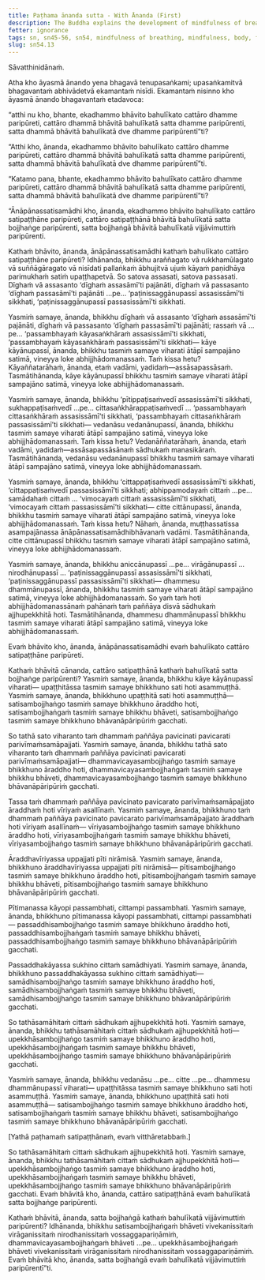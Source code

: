 ```yaml
---
title: Paṭhama ānanda sutta - With Ānanda (First)
description: The Buddha explains the development of mindfulness of breathing and its benefits in fulfilling the four establishments of mindfulness, the seven factors of awakening, and clear knowing and release.
fetter: ignorance
tags: sn, sn45-56, sn54, mindfulness of breathing, mindfulness, body, feelings, mind, mental qualities, seven factors of awakening, wisdom, liberation
slug: sn54.13
---
```


Sāvatthinidānaṁ.

Atha kho āyasmā ānando yena bhagavā tenupasaṅkami; upasaṅkamitvā bhagavantaṁ abhivādetvā ekamantaṁ nisīdi. Ekamantaṁ nisinno kho āyasmā ānando bhagavantaṁ etadavoca:

“atthi nu kho, bhante, ekadhammo bhāvito bahulīkato cattāro dhamme paripūreti, cattāro dhammā bhāvitā bahulīkatā satta dhamme paripūrenti, satta dhammā bhāvitā bahulīkatā dve dhamme paripūrentī”ti?

“Atthi kho, ānanda, ekadhammo bhāvito bahulīkato cattāro dhamme paripūreti, cattāro dhammā bhāvitā bahulīkatā satta dhamme paripūrenti, satta dhammā bhāvitā bahulīkatā dve dhamme paripūrentī”ti.

“Katamo pana, bhante, ekadhammo bhāvito bahulīkato cattāro dhamme paripūreti, cattāro dhammā bhāvitā bahulīkatā satta dhamme paripūrenti, satta dhammā bhāvitā bahulīkatā dve dhamme paripūrentī”ti?

“Ānāpānassatisamādhi kho, ānanda, ekadhammo bhāvito bahulīkato cattāro satipaṭṭhāne paripūreti, cattāro satipaṭṭhānā bhāvitā bahulīkatā satta bojjhaṅge paripūrenti, satta bojjhaṅgā bhāvitā bahulīkatā vijjāvimuttiṁ paripūrenti.

Kathaṁ bhāvito, ānanda, ānāpānassatisamādhi kathaṁ bahulīkato cattāro satipaṭṭhāne paripūreti? Idhānanda, bhikkhu araññagato vā rukkhamūlagato vā suññāgāragato vā nisīdati pallaṅkaṁ ābhujitvā ujuṁ kāyaṁ paṇidhāya parimukhaṁ satiṁ upaṭṭhapetvā. So satova assasati, satova passasati. Dīghaṁ vā assasanto ‘dīghaṁ assasāmī’ti pajānāti, dīghaṁ vā passasanto ‘dīghaṁ passasāmī’ti pajānāti …pe… ‘paṭinissaggānupassī assasissāmī’ti sikkhati, ‘paṭinissaggānupassī passasissāmī’ti sikkhati.

Yasmiṁ samaye, ānanda, bhikkhu dīghaṁ vā assasanto ‘dīghaṁ assasāmī’ti pajānāti, dīghaṁ vā passasanto ‘dīghaṁ passasāmī’ti pajānāti; rassaṁ vā …pe… ‘passambhayaṁ kāyasaṅkhāraṁ assasissāmī’ti sikkhati, ‘passambhayaṁ kāyasaṅkhāraṁ passasissāmī’ti sikkhati— kāye kāyānupassī, ānanda, bhikkhu tasmiṁ samaye viharati ātāpī sampajāno satimā, vineyya loke abhijjhādomanassaṁ. Taṁ kissa hetu? Kāyaññatarāhaṁ, ānanda, etaṁ vadāmi, yadidaṁ—assāsapassāsaṁ. Tasmātihānanda, kāye kāyānupassī bhikkhu tasmiṁ samaye viharati ātāpī sampajāno satimā, vineyya loke abhijjhādomanassaṁ.

Yasmiṁ samaye, ānanda, bhikkhu ‘pītippaṭisaṁvedī assasissāmī’ti sikkhati, sukhappaṭisaṁvedī …pe… cittasaṅkhārappaṭisaṁvedī … ‘passambhayaṁ cittasaṅkhāraṁ assasissāmī’ti sikkhati, ‘passambhayaṁ cittasaṅkhāraṁ passasissāmī’ti sikkhati— vedanāsu vedanānupassī, ānanda, bhikkhu tasmiṁ samaye viharati ātāpī sampajāno satimā, vineyya loke abhijjhādomanassaṁ. Taṁ kissa hetu? Vedanāññatarāhaṁ, ānanda, etaṁ vadāmi, yadidaṁ—assāsapassāsānaṁ sādhukaṁ manasikāraṁ. Tasmātihānanda, vedanāsu vedanānupassī bhikkhu tasmiṁ samaye viharati ātāpī sampajāno satimā, vineyya loke abhijjhādomanassaṁ.

Yasmiṁ samaye, ānanda, bhikkhu ‘cittappaṭisaṁvedī assasissāmī’ti sikkhati, ‘cittappaṭisaṁvedī passasissāmī’ti sikkhati; abhippamodayaṁ cittaṁ …pe… samādahaṁ cittaṁ … ‘vimocayaṁ cittaṁ assasissāmī’ti sikkhati, ‘vimocayaṁ cittaṁ passasissāmī’ti sikkhati— citte cittānupassī, ānanda, bhikkhu tasmiṁ samaye viharati ātāpī sampajāno satimā, vineyya loke abhijjhādomanassaṁ. Taṁ kissa hetu? Nāhaṁ, ānanda, muṭṭhassatissa asampajānassa ānāpānassatisamādhibhāvanaṁ vadāmi. Tasmātihānanda, citte cittānupassī bhikkhu tasmiṁ samaye viharati ātāpī sampajāno satimā, vineyya loke abhijjhādomanassaṁ.

Yasmiṁ samaye, ānanda, bhikkhu aniccānupassī …pe… virāgānupassī … nirodhānupassī … ‘paṭinissaggānupassī assasissāmī’ti sikkhati, ‘paṭinissaggānupassī passasissāmī’ti sikkhati— dhammesu dhammānupassī, ānanda, bhikkhu tasmiṁ samaye viharati ātāpī sampajāno satimā, vineyya loke abhijjhādomanassaṁ. So yaṁ taṁ hoti abhijjhādomanassānaṁ pahānaṁ taṁ paññāya disvā sādhukaṁ ajjhupekkhitā hoti. Tasmātihānanda, dhammesu dhammānupassī bhikkhu tasmiṁ samaye viharati ātāpī sampajāno satimā, vineyya loke abhijjhādomanassaṁ.

Evaṁ bhāvito kho, ānanda, ānāpānassatisamādhi evaṁ bahulīkato cattāro satipaṭṭhāne paripūreti.

Kathaṁ bhāvitā cānanda, cattāro satipaṭṭhānā kathaṁ bahulīkatā satta bojjhaṅge paripūrenti? Yasmiṁ samaye, ānanda, bhikkhu kāye kāyānupassī viharati— upaṭṭhitāssa tasmiṁ samaye bhikkhuno sati hoti asammuṭṭhā. Yasmiṁ samaye, ānanda, bhikkhuno upaṭṭhitā sati hoti asammuṭṭhā—satisambojjhaṅgo tasmiṁ samaye bhikkhuno āraddho hoti, satisambojjhaṅgaṁ tasmiṁ samaye bhikkhu bhāveti, satisambojjhaṅgo tasmiṁ samaye bhikkhuno bhāvanāpāripūriṁ gacchati.

So tathā sato viharanto taṁ dhammaṁ paññāya pavicinati pavicarati parivīmaṁsamāpajjati. Yasmiṁ samaye, ānanda, bhikkhu tathā sato viharanto taṁ dhammaṁ paññāya pavicinati pavicarati parivīmaṁsamāpajjati— dhammavicayasambojjhaṅgo tasmiṁ samaye bhikkhuno āraddho hoti, dhammavicayasambojjhaṅgaṁ tasmiṁ samaye bhikkhu bhāveti, dhammavicayasambojjhaṅgo tasmiṁ samaye bhikkhuno bhāvanāpāripūriṁ gacchati.

Tassa taṁ dhammaṁ paññāya pavicinato pavicarato parivīmaṁsamāpajjato āraddhaṁ hoti vīriyaṁ asallīnaṁ. Yasmiṁ samaye, ānanda, bhikkhuno taṁ dhammaṁ paññāya pavicinato pavicarato parivīmaṁsamāpajjato āraddhaṁ hoti vīriyaṁ asallīnaṁ— vīriyasambojjhaṅgo tasmiṁ samaye bhikkhuno āraddho hoti, vīriyasambojjhaṅgaṁ tasmiṁ samaye bhikkhu bhāveti, vīriyasambojjhaṅgo tasmiṁ samaye bhikkhuno bhāvanāpāripūriṁ gacchati.

Āraddhavīriyassa uppajjati pīti nirāmisā. Yasmiṁ samaye, ānanda, bhikkhuno āraddhavīriyassa uppajjati pīti nirāmisā— pītisambojjhaṅgo tasmiṁ samaye bhikkhuno āraddho hoti, pītisambojjhaṅgaṁ tasmiṁ samaye bhikkhu bhāveti, pītisambojjhaṅgo tasmiṁ samaye bhikkhuno bhāvanāpāripūriṁ gacchati.

Pītimanassa kāyopi passambhati, cittampi passambhati. Yasmiṁ samaye, ānanda, bhikkhuno pītimanassa kāyopi passambhati, cittampi passambhati— passaddhisambojjhaṅgo tasmiṁ samaye bhikkhuno āraddho hoti, passaddhisambojjhaṅgaṁ tasmiṁ samaye bhikkhu bhāveti, passaddhisambojjhaṅgo tasmiṁ samaye bhikkhuno bhāvanāpāripūriṁ gacchati.

Passaddhakāyassa sukhino cittaṁ samādhiyati. Yasmiṁ samaye, ānanda, bhikkhuno passaddhakāyassa sukhino cittaṁ samādhiyati— samādhisambojjhaṅgo tasmiṁ samaye bhikkhuno āraddho hoti, samādhisambojjhaṅgaṁ tasmiṁ samaye bhikkhu bhāveti, samādhisambojjhaṅgo tasmiṁ samaye bhikkhuno bhāvanāpāripūriṁ gacchati.

So tathāsamāhitaṁ cittaṁ sādhukaṁ ajjhupekkhitā hoti. Yasmiṁ samaye, ānanda, bhikkhu tathāsamāhitaṁ cittaṁ sādhukaṁ ajjhupekkhitā hoti— upekkhāsambojjhaṅgo tasmiṁ samaye bhikkhuno āraddho hoti, upekkhāsambojjhaṅgaṁ tasmiṁ samaye bhikkhu bhāveti, upekkhāsambojjhaṅgo tasmiṁ samaye bhikkhuno bhāvanāpāripūriṁ gacchati.

Yasmiṁ samaye, ānanda, bhikkhu vedanāsu …pe… citte …pe… dhammesu dhammānupassī viharati— upaṭṭhitāssa tasmiṁ samaye bhikkhuno sati hoti asammuṭṭhā. Yasmiṁ samaye, ānanda, bhikkhuno upaṭṭhitā sati hoti asammuṭṭhā— satisambojjhaṅgo tasmiṁ samaye bhikkhuno āraddho hoti, satisambojjhaṅgaṁ tasmiṁ samaye bhikkhu bhāveti, satisambojjhaṅgo tasmiṁ samaye bhikkhuno bhāvanāpāripūriṁ gacchati.

[Yathā paṭhamaṁ satipaṭṭhānaṁ, evaṁ vitthāretabbaṁ.]

So tathāsamāhitaṁ cittaṁ sādhukaṁ ajjhupekkhitā hoti. Yasmiṁ samaye, ānanda, bhikkhu tathāsamāhitaṁ cittaṁ sādhukaṁ ajjhupekkhitā hoti— upekkhāsambojjhaṅgo tasmiṁ samaye bhikkhuno āraddho hoti, upekkhāsambojjhaṅgaṁ tasmiṁ samaye bhikkhu bhāveti, upekkhāsambojjhaṅgo tasmiṁ samaye bhikkhuno bhāvanāpāripūriṁ gacchati. Evaṁ bhāvitā kho, ānanda, cattāro satipaṭṭhānā evaṁ bahulīkatā satta bojjhaṅge paripūrenti.

Kathaṁ bhāvitā, ānanda, satta bojjhaṅgā kathaṁ bahulīkatā vijjāvimuttiṁ paripūrenti? Idhānanda, bhikkhu satisambojjhaṅgaṁ bhāveti vivekanissitaṁ virāganissitaṁ nirodhanissitaṁ vossaggapariṇāmiṁ, dhammavicayasambojjhaṅgaṁ bhāveti …pe… upekkhāsambojjhaṅgaṁ bhāveti vivekanissitaṁ virāganissitaṁ nirodhanissitaṁ vossaggapariṇāmiṁ. Evaṁ bhāvitā kho, ānanda, satta bojjhaṅgā evaṁ bahulīkatā vijjāvimuttiṁ paripūrentī”ti.

